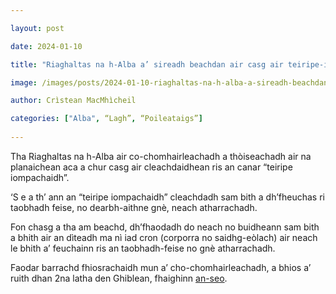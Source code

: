```yaml
---

layout: post

date: 2024-01-10

title: "Riaghaltas na h-Alba a’ sireadh beachdan air casg air teiripe-iompachaidh"

image: /images/posts/2024-01-10-riaghaltas-na-h-alba-a-sireadh-beachdan-air-casg-air-teiripe-iompachaidh.webp

author: Crìstean MacMhìcheil

categories: ["Alba", “Lagh”, “Poileataigs”]
  
---
```


Tha Riaghaltas na h-Alba air co-chomhairleachadh a thòiseachadh air na planaichean aca a chur casg air cleachdaidhean ris an canar “teiripe iompachaidh”.

‘S e a th’ ann an “teiripe iompachaidh” cleachdadh sam bith a dh’fheuchas ri taobhadh feise, no dearbh-aithne gnè, neach atharrachadh.

Fon chasg a tha am beachd, dh’fhaodadh do neach no buidheann sam bith a bhith air an dìteadh ma nì iad cron (corporra no saidhg-eòlach) air neach le bhith a’ feuchainn ris an taobhadh-feise no gnè atharrachadh.

Faodar barrachd fhiosrachaidh mun a’ cho-chomhairleachadh, a bhios a’ ruith dhan 2na latha den Ghiblean, fhaighinn [an-seo](https://www.gov.scot/publications/ending-conversion-practices-scotland-scottish-government-consultation/).